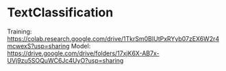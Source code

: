 # TextClassification

Training: https://colab.research.google.com/drive/1TkrSm0BIUtPxRYyb07zEX6W2r4mcwexS?usp=sharing
Model: https://drive.google.com/drive/folders/17xjK6X-AB7x-UVj9zu5SOQuWC6Jc4UyO?usp=sharing
